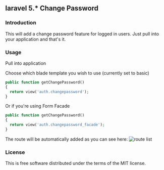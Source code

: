 ## laravel 5.* Change Password

### Introduction
This will add a change password feature for logged in users. Just pull into your application and that's it.

### Usage
Pull into application

Choose which blade template you wish to use (currently set to basic)
```php
public function getChangePassword()
{
  return view('auth.changepassword');
}
```
Or if you're using Form Facade
```php
public function getChangePassword()
{
  return view('auth.changepassword_facade');
}
```

The route will be automatically added as you can see here:
![route list](http://i.imgur.com/yKBsTB0.png)

### License

This is free software distributed under the terms of the MIT license.
